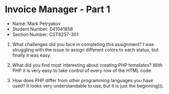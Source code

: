 # Invoice Manager - Part 1
- Name: Mark Petryakov
- Student Number: 041041858
- Section Number: CST8257-301

1. What challenges did you face in completing this assignment?
I was struggling with the issue to assign different colors to each status, but finally it was easy.

2. What did you find most interesting about creating PHP templates?
With PHP it is very easy to take control of every row of the HTML code.

3. How does PHP differ from other programming languages you have used?
It looks very understandable to use, but it is just the beginning))).

